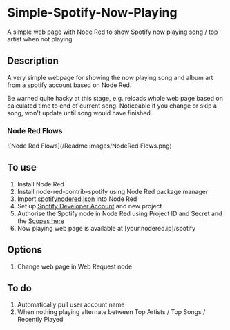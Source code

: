 # Simple-Spotify-Now-Playing
A simple web page with Node Red to show Spotify now playing song / top artist when not playing

## Description
A very simple webpage for showing the now playing song and album art from a spotify account based on Node Red.

Be warned quite hacky at this stage, e.g. reloads whole web page based on calculated time to end of current song. Noticeable if you change or skip a song, won't update until song would have finished.

### Node Red Flows
![Node Red Flows](/Readme images/NodeRed Flows.png)

## To use
1. Install Node Red
2. Install node-red-contrib-spotify using Node Red package manager
3. Import [spotifynodered.json](https://github.com/mwinterstorm/Simple-Spotify-Now-Playing/blob/main/spotifynodered.json) into Node Red
4. Set up [Spotify Developer Account](https://developer.spotify.com/dashboard/) and new project 
5. Authorise the Spotify node in Node Red using Project ID and Secret and the [Scopes here](spotify_scopes.md)
6. Now playing web page is available at [your.nodered.ip]/spotify

## Options
1. Change web page in Web Request node

## To do
1. Automatically pull user account name
2. When nothing playing alternate between Top Artists / Top Songs / Recently Played
